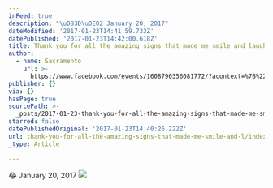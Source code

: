 ```yaml
---
inFeed: true
description: "\uD83D\uDE02 January 20, 2017"
dateModified: '2017-01-23T14:41:59.733Z'
datePublished: '2017-01-23T14:42:00.618Z'
title: Thank you for all the amazing signs that made me smile and laugh
author:
  - name: Sacramento
    url: >-
      https://www.facebook.com/events/1608790356081772/?acontext=%7B%22ref%22%3A%22106%22%2C%22action_history%22%3A%22null%22%7D
publisher: {}
via: {}
hasPage: true
sourcePath: >-
  _posts/2017-01-23-thank-you-for-all-the-amazing-signs-that-made-me-smile-and-l.md
starred: false
datePublishedOriginal: '2017-01-23T14:40:26.222Z'
url: thank-you-for-all-the-amazing-signs-that-made-me-smile-and-l/index.html
_type: Article

---
```

😂 January 20, 2017
![](https://the-grid-user-content.s3-us-west-2.amazonaws.com/4030e38a-303b-46ff-a3d7-20260a8ac473.jpg)